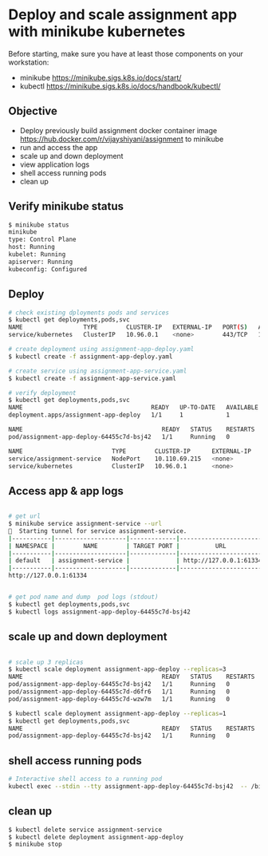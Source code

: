 # Deploy and scale assignment app with minikube kubernetes

Before starting, make sure you have at least those components on your workstation:

- minikube https://minikube.sigs.k8s.io/docs/start/
- kubectl https://minikube.sigs.k8s.io/docs/handbook/kubectl/

## Objective

- Deploy previously build assignment docker container image https://hub.docker.com/r/vijayshiyani/assignment to minikube
- run and access the app
- scale up and down deployment
- view application logs
- shell access running pods
- clean up

## Verify minikube status

```bash
$ minikube status
minikube
type: Control Plane
host: Running
kubelet: Running
apiserver: Running
kubeconfig: Configured
```

## Deploy

```bash
# check existing dployments pods and services
$ kubectl get deployments,pods,svc
NAME                 TYPE        CLUSTER-IP   EXTERNAL-IP   PORT(S)   AGE
service/kubernetes   ClusterIP   10.96.0.1    <none>        443/TCP   153m

# create deployment using assignment-app-deploy.yaml
$ kubectl create -f assignment-app-deploy.yaml

# create service using assignment-app-service.yaml
$ kubectl create -f assignment-app-service.yaml

# verify deployment
$ kubectl get deployments,pods,svc
NAME                                    READY   UP-TO-DATE   AVAILABLE   AGE
deployment.apps/assignment-app-deploy   1/1     1            1           2m29s

NAME                                       READY   STATUS    RESTARTS   AGE
pod/assignment-app-deploy-64455c7d-bsj42   1/1     Running   0          2m29s

NAME                         TYPE        CLUSTER-IP      EXTERNAL-IP   PORT(S)        AGE
service/assignment-service   NodePort    10.110.69.215   <none>        80:30005/TCP   86s
service/kubernetes           ClusterIP   10.96.0.1       <none>        443/TCP        158m

```

## Access app & app logs

```bash

# get url
$ minikube service assignment-service --url
🏃  Starting tunnel for service assignment-service.
|-----------|--------------------|-------------|------------------------|
| NAMESPACE |        NAME        | TARGET PORT |          URL           |
|-----------|--------------------|-------------|------------------------|
| default   | assignment-service |             | http://127.0.0.1:61334 |
|-----------|--------------------|-------------|------------------------|
http://127.0.0.1:61334


# get pod name and dump  pod logs (stdout)
$ kubectl get deployments,pods,svc
$ kubectl logs assignment-app-deploy-64455c7d-bsj42

```

## scale up and down deployment

```bash

# scale up 3 replicas
$ kubectl scale deployment assignment-app-deploy --replicas=3
NAME                                       READY   STATUS    RESTARTS   AGE
pod/assignment-app-deploy-64455c7d-bsj42   1/1     Running   0          15m
pod/assignment-app-deploy-64455c7d-d6fr6   1/1     Running   0          49s
pod/assignment-app-deploy-64455c7d-wzw7m   1/1     Running   0          49s

$ kubectl scale deployment assignment-app-deploy --replicas=1
$ kubectl get deployments,pods,svc
NAME                                       READY   STATUS    RESTARTS   AGE
pod/assignment-app-deploy-64455c7d-bsj42   1/1     Running   0          17m

```

## shell access running pods

```bash
# Interactive shell access to a running pod
kubectl exec --stdin --tty assignment-app-deploy-64455c7d-bsj42  -- /bin/sh
```

## clean up

```bash
$ kubectl delete service assignment-service
$ kubectl delete deployment assignment-app-deploy
$ minikube stop
```
